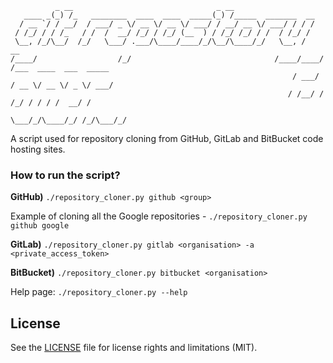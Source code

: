 ```
          _ __                                _ __
   ____ _(_) /_   ________  ____  ____  _____(_) /_____  _______  __
  / __ `/ / __/  / ___/ _ \/ __ \/ __ \/ ___/ / __/ __ \/ ___/ / / /
 / /_/ / / /_   / /  /  __/ /_/ / /_/ (__  ) / /_/ /_/ / /  / /_/ /
 \__, /_/\__/  /_/   \___/ .___/\____/____/_/\__/\____/_/   \__, /    __
/____/                  /_/                                /____/____/ /___  ____  ___  _____
                                                               / ___/ / __ \/ __ \/ _ \/ ___/
                                                              / /__/ / /_/ / / / /  __/ /
                                                              \___/_/\____/_/ /_/\___/_/

```
A script used for repository cloning from GitHub, GitLab and BitBucket code hosting sites.

### How to run the script?
**GitHub)** `./repository_cloner.py github <group>`

Example of cloning all the Google repositories - `./repository_cloner.py github google`

**GitLab)** `./repository_cloner.py gitlab <organisation> -a <private_access_token>`

**BitBucket)** `./repository_cloner.py bitbucket <organisation>`

Help page: `./repository_cloner.py --help`

## License
See the [LICENSE](LICENSE.md) file for license rights and limitations (MIT).